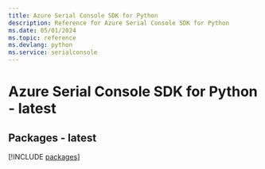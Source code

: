 ```yaml
---
title: Azure Serial Console SDK for Python
description: Reference for Azure Serial Console SDK for Python
ms.date: 05/01/2024
ms.topic: reference
ms.devlang: python
ms.service: serialconsole
---
```

# Azure Serial Console SDK for Python - latest
## Packages - latest
[!INCLUDE [packages](serial-console-index.md)]